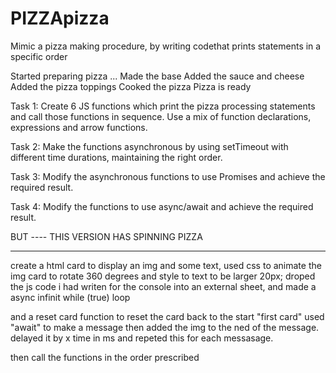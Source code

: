 # PIZZApizza
Mimic a pizza making procedure, by writing codethat prints statements in a specific order

Started preparing pizza ...
Made the base
Added the sauce and cheese
Added the pizza toppings
Cooked the pizza
Pizza is ready

Task 1: Create 6 JS functions which print the pizza processing
statements and call those functions in sequence. Use a mix of
function declarations, expressions and arrow functions.

Task 2: Make the functions asynchronous by using setTimeout with
different time durations, maintaining the right order.

Task 3: Modify the asynchronous functions to use Promises and
achieve the required result.

Task 4: Modify the functions to use async/await and achieve the
required result.



BUT ----  THIS VERSION HAS SPINNING PIZZA

---------------------

create a html card to display an img and some text,  used css to animate the img card to rotate 360 degrees 
and style to text to be larger 20px; 
droped the js code i had writen for the console into an external sheet, and made a async  infinit while (true) loop 

and a reset card function to reset the card back to the start "first card"
used "await" to make a message then added the img to the ned of the message. delayed it by x time in ms and repeted this for each messasage. 


then call the functions in the order prescribed 
